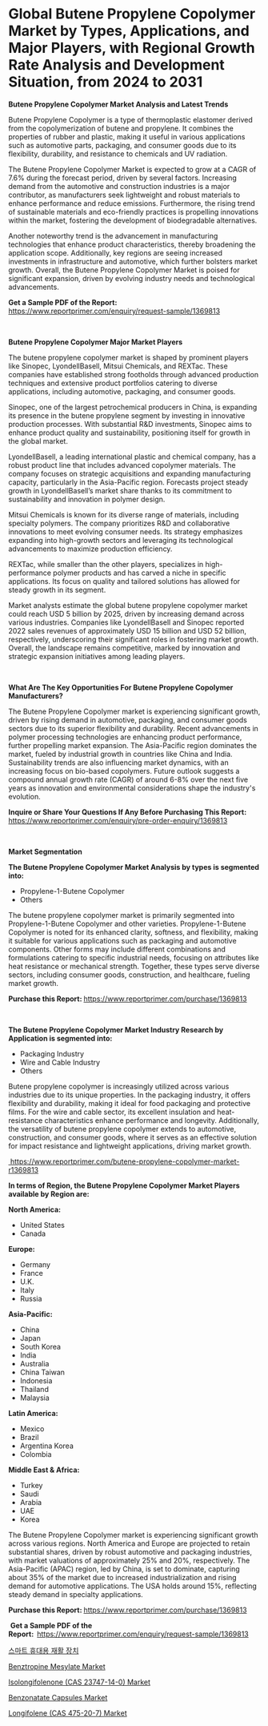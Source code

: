 <p><h1>Global Butene Propylene Copolymer Market by Types, Applications, and Major Players, with Regional Growth Rate Analysis and Development Situation, from 2024 to 2031</h1></p><p><strong>Butene Propylene Copolymer Market Analysis and Latest Trends</strong></p>
<p><p>Butene Propylene Copolymer is a type of thermoplastic elastomer derived from the copolymerization of butene and propylene. It combines the properties of rubber and plastic, making it useful in various applications such as automotive parts, packaging, and consumer goods due to its flexibility, durability, and resistance to chemicals and UV radiation. </p><p>The Butene Propylene Copolymer Market is expected to grow at a CAGR of 7.6% during the forecast period, driven by several factors. Increasing demand from the automotive and construction industries is a major contributor, as manufacturers seek lightweight and robust materials to enhance performance and reduce emissions. Furthermore, the rising trend of sustainable materials and eco-friendly practices is propelling innovations within the market, fostering the development of biodegradable alternatives. </p><p>Another noteworthy trend is the advancement in manufacturing technologies that enhance product characteristics, thereby broadening the application scope. Additionally, key regions are seeing increased investments in infrastructure and automotive, which further bolsters market growth. Overall, the Butene Propylene Copolymer Market is poised for significant expansion, driven by evolving industry needs and technological advancements.</p></p>
<p><strong>Get a Sample PDF of the Report:&nbsp;</strong> <a href="https://www.reportprimer.com/enquiry/request-sample/1369813">https://www.reportprimer.com/enquiry/request-sample/1369813</a></p>
<p>&nbsp;</p>
<p><strong>Butene Propylene Copolymer Major Market Players</strong></p>
<p><p>The butene propylene copolymer market is shaped by prominent players like Sinopec, LyondellBasell, Mitsui Chemicals, and REXTac. These companies have established strong footholds through advanced production techniques and extensive product portfolios catering to diverse applications, including automotive, packaging, and consumer goods.</p><p>Sinopec, one of the largest petrochemical producers in China, is expanding its presence in the butene propylene segment by investing in innovative production processes. With substantial R&D investments, Sinopec aims to enhance product quality and sustainability, positioning itself for growth in the global market.</p><p>LyondellBasell, a leading international plastic and chemical company, has a robust product line that includes advanced copolymer materials. The company focuses on strategic acquisitions and expanding manufacturing capacity, particularly in the Asia-Pacific region. Forecasts project steady growth in LyondellBasell’s market share thanks to its commitment to sustainability and innovation in polymer design.</p><p>Mitsui Chemicals is known for its diverse range of materials, including specialty polymers. The company prioritizes R&D and collaborative innovations to meet evolving consumer needs. Its strategy emphasizes expanding into high-growth sectors and leveraging its technological advancements to maximize production efficiency.</p><p>REXTac, while smaller than the other players, specializes in high-performance polymer products and has carved a niche in specific applications. Its focus on quality and tailored solutions has allowed for steady growth in its segment.</p><p>Market analysts estimate the global butene propylene copolymer market could reach USD 5 billion by 2025, driven by increasing demand across various industries. Companies like LyondellBasell and Sinopec reported 2022 sales revenues of approximately USD 15 billion and USD 52 billion, respectively, underscoring their significant roles in fostering market growth. Overall, the landscape remains competitive, marked by innovation and strategic expansion initiatives among leading players.</p></p>
<p>&nbsp;</p>
<p><strong>What Are The Key Opportunities For Butene Propylene Copolymer Manufacturers?</strong></p>
<p><p>The Butene Propylene Copolymer market is experiencing significant growth, driven by rising demand in automotive, packaging, and consumer goods sectors due to its superior flexibility and durability. Recent advancements in polymer processing technologies are enhancing product performance, further propelling market expansion. The Asia-Pacific region dominates the market, fueled by industrial growth in countries like China and India. Sustainability trends are also influencing market dynamics, with an increasing focus on bio-based copolymers. Future outlook suggests a compound annual growth rate (CAGR) of around 6-8% over the next five years as innovation and environmental considerations shape the industry's evolution.</p></p>
<p><strong>Inquire or Share Your Questions If Any Before Purchasing This Report:</strong> <a href="https://www.reportprimer.com/enquiry/pre-order-enquiry/1369813">https://www.reportprimer.com/enquiry/pre-order-enquiry/1369813</a></p>
<p>&nbsp;</p>
<p><strong>Market Segmentation</strong></p>
<p><strong>The Butene Propylene Copolymer Market Analysis by types is segmented into:</strong></p>
<p><ul><li>Propylene-1-Butene Copolymer</li><li>Others</li></ul></p>
<p><p>The butene propylene copolymer market is primarily segmented into Propylene-1-Butene Copolymer and other varieties. Propylene-1-Butene Copolymer is noted for its enhanced clarity, softness, and flexibility, making it suitable for various applications such as packaging and automotive components. Other forms may include different combinations and formulations catering to specific industrial needs, focusing on attributes like heat resistance or mechanical strength. Together, these types serve diverse sectors, including consumer goods, construction, and healthcare, fueling market growth.</p></p>
<p><strong>Purchase this Report:&nbsp;</strong><a href="https://www.reportprimer.com/purchase/1369813">https://www.reportprimer.com/purchase/1369813</a></p>
<p>&nbsp;</p>
<p><strong>The Butene Propylene Copolymer Market Industry Research by Application is segmented into:</strong></p>
<p><ul><li>Packaging Industry</li><li>Wire and Cable Industry</li><li>Others</li></ul></p>
<p><p>Butene propylene copolymer is increasingly utilized across various industries due to its unique properties. In the packaging industry, it offers flexibility and durability, making it ideal for food packaging and protective films. For the wire and cable sector, its excellent insulation and heat-resistance characteristics enhance performance and longevity. Additionally, the versatility of butene propylene copolymer extends to automotive, construction, and consumer goods, where it serves as an effective solution for impact resistance and lightweight applications, driving market growth.</p></p>
<p><a href="https://www.reportprimer.com/butene-propylene-copolymer-market-r1369813">&nbsp;https://www.reportprimer.com/butene-propylene-copolymer-market-r1369813</a></p>
<p><strong>In terms of Region, the Butene Propylene Copolymer Market Players available by Region are:</strong></p>
<p>
    <p> <strong> North America: </strong>
        <ul>
            <li>United States</li>
            <li>Canada</li>
        </ul>
        </p> 
    <p> <strong> Europe: </strong>
        <ul>
            <li>Germany</li>
            <li>France</li>
            <li>U.K.</li>
            <li>Italy</li>
            <li>Russia</li>
        </ul>
        </p> 
    <p> <strong> Asia-Pacific: </strong>
        <ul>
            <li>China</li>
            <li>Japan</li>
            <li>South Korea</li>
            <li>India</li>
            <li>Australia</li>
            <li>China Taiwan</li>
            <li>Indonesia</li>
            <li>Thailand</li>
            <li>Malaysia</li>
        </ul>
        </p> 
    <p> <strong> Latin America: </strong>
        <ul>
            <li>Mexico</li>
            <li>Brazil</li>
            <li>Argentina Korea</li>
            <li>Colombia</li>
        </ul>
        </p> 
    <p> <strong> Middle East & Africa: </strong>
        <ul>
            <li>Turkey</li>
            <li>Saudi</li>
            <li>Arabia</li>
            <li>UAE</li>
            <li>Korea</li>
        </ul>
    </p>
    </p>
<p><p>The Butene Propylene Copolymer market is experiencing significant growth across various regions. North America and Europe are projected to retain substantial shares, driven by robust automotive and packaging industries, with market valuations of approximately 25% and 20%, respectively. The Asia-Pacific (APAC) region, led by China, is set to dominate, capturing about 35% of the market due to increased industrialization and rising demand for automotive applications. The USA holds around 15%, reflecting steady demand in specialty applications.</p></p>
<p><strong>Purchase this Report: </strong><a href="https://www.reportprimer.com/purchase/1369813">https://www.reportprimer.com/purchase/1369813</a></p>
<p>&nbsp;<strong>Get a Sample PDF of the Report:&nbsp;&nbsp;</strong><a href="https://www.reportprimer.com/enquiry/request-sample/1369813">https://www.reportprimer.com/enquiry/request-sample/1369813</a></p>
<p><strong></strong></p>
<p><p><a href="https://github.com/sougarounis/Market-Research-Report-List-6/blob/main/185473214231.md">스마트 휴대용 재활 장치</a></p><p><a href="https://www.linkedin.com/pulse/emerging-benztropine-mesylate-market-opportunities-analysis-gjmve">Benztropine Mesylate Market</a></p><p><a href="https://issuu.com/reportprime-2/docs/isolongifolenone-cas-23747-14-0-mar_3083e4905a2fea">Isolongifolenone (CAS 23747-14-0) Market</a></p><p><a href="https://www.linkedin.com/pulse/benzonatate-capsules-market-size-share-analysis-growth-spooe">Benzonatate Capsules Market</a></p><p><a href="https://issuu.com/reportprime-2/docs/longifolene-cas-475-20-7-market-siz_5a256f2f004ce1">Longifolene (CAS 475-20-7) Market</a></p></p>